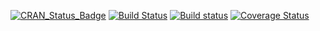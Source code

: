 [![CRAN_Status_Badge](http://www.r-pkg.org/badges/version/ioregression)](http://cran.r-project.org/package=ioregression)
[![Build Status](https://travis-ci.org/kaneplusplus/ioregression.png)](https://travis-ci.org/kaneplusplus/ioregression)
[![Build status](https://ci.appveyor.com/api/projects/status/how1lupbnrkmbeun/branch/master?svg=true)](https://ci.appveyor.com/project/kaneplusplus/ioregression/branch/master)
[![Coverage Status](https://coveralls.io/repos/kaneplusplus/ioregression/badge.svg?branch=master&service=github)](https://coveralls.io/github/kaneplusplus/ioregression?branch=master)

